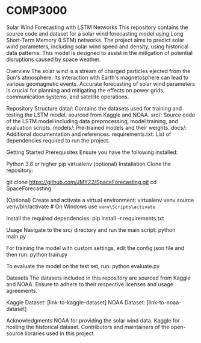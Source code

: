 # COMP3000
Solar Wind Forecasting with LSTM Networks
This repository contains the source code and dataset for a solar wind forecasting model using Long Short-Term Memory (LSTM) networks. The project aims to predict solar wind parameters, including solar wind speed and density, using historical data patterns. This model is designed to assist in the mitigation of potential disruptions caused by space weather.

Overview
The solar wind is a stream of charged particles ejected from the Sun's atmosphere. Its interaction with Earth's magnetosphere can lead to various geomagnetic events. Accurate forecasting of solar wind parameters is crucial for planning and mitigating the effects on power grids, communication systems, and satellite operations.

Repository Structure
data/: Contains the datasets used for training and testing the LSTM model, sourced from Kaggle and NOAA.
src/: Source code of the LSTM model including data preprocessing, model training, and evaluation scripts.
models/: Pre-trained models and their weights.
docs/: Additional documentation and references.
requirements.txt: List of dependencies required to run the project.

Getting Started
Prerequisites
Ensure you have the following installed:

Python 3.8 or higher
pip
virtualenv (optional)
Installation
Clone the repository:

git clone https://github.com/JMY22/SpaceForecasting.git
cd SpaceForecasting

(Optional) Create and activate a virtual environment:
virtualenv venv
source venv/bin/activate  # On Windows use `venv\Scripts\activate`

Install the required dependencies:
pip install -r requirements.txt

Usage
Navigate to the src/ directory and run the main script:
python main.py

For training the model with custom settings, edit the config.json file and then run:
python train.py

To evaluate the model on the test set, run:
python evaluate.py

Datasets
The datasets included in this repository are sourced from Kaggle and NOAA. Ensure to adhere to their respective licenses and usage agreements.

Kaggle Dataset: [link-to-kaggle-dataset]
NOAA Dataset: [link-to-noaa-dataset]

Acknowledgments
NOAA for providing the solar wind data.
Kaggle for hosting the historical dataset.
Contributors and maintainers of the open-source libraries used in this project.

